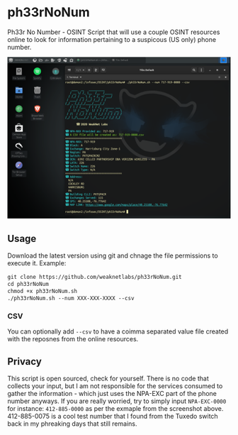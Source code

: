 # ph33rNoNum
Ph33r No Number - OSINT Script that will use a couple OSINT resources online to look for information pertaining to a suspicous (US only) phone number.

![screenshot of ph33rnonum.sh in action](./ph33rnonum_screenshot-new.PNG)
## Usage
Download the latest version using git and chnage the file permissions to execute it. Example:
```
git clone https://github.com/weaknetlabs/ph33rNoNum.git
cd ph33rNoNum
chmod +x ph33rNoNum.sh
./ph33rNoNum.sh --num XXX-XXX-XXXX --csv
```
### CSV
You can optionally add `--csv` to have a coimma separated value file created with the reposnes from the online resources.
## Privacy
This script is open sourced, check for yourself. There is no code that collects your input, but I am not responsible for the services consumed to gather the information - which just uses the NPA-EXC part of the phone number anyways. If you are really worried, try to simply input `NPA-EXC-0000` for instance: `412-885-0000` as per the exmaple from the screenshot above. 412-885-0075 is a cool test number that I found from the Tuxedo switch back in my phreaking days that still remains.

